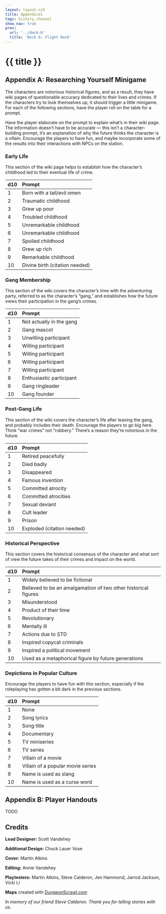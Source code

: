 ```yaml
---
layout: layout.njk
title: Appendices
tags: history_channel
show_nav: true
prev:
  url: '../deck-6'
  title: 'Deck 6: Flight Deck'
---
```


# {{ title }}

## Appendix A: Researching Yourself Minigame

The characters are notorious historical figures, and as a result, they have wiki pages of questionable accuracy dedicated to their lives and crimes. If the characters try to look themselves up, it should trigger a little minigame. For each of the following sections, have the player roll on the table for a prompt.

Have the player elaborate on the prompt to explain what’s in their wiki page. The information doesn’t have to be accurate — this isn’t a character-building prompt, it’s an explanation of why the future thinks the character is a villain. Encourage the players to have fun, and maybe incorporate some of the results into their interactions with NPCs on the station.

### Early Life

This section of the wiki page helps to establish how the character’s childhood led to their eventual life of crime.

| d10 | Prompt                         |
| --- | :----------------------------- |
| 1   | Born with a tail/evil omen     |
| 2   | Traumatic childhood            |
| 3   | Grew up poor                   |
| 4   | Troubled childhood             |
| 5   | Unremarkable childhood         |
| 6   | Unremarkable childhood         |
| 7   | Spoiled childhood              |
| 8   | Grew up rich                   |
| 9   | Remarkable childhood           |
| 10  | Divine birth (citation needed) |

### Gang Membership

This section of the wiki covers the character’s time with the adventuring party, referred to as the character’s “gang,” and establishes how the future views their participation in the gang’s crimes.

| d10 | Prompt                   |
| --- | :----------------------- |
| 1   | Not actually in the gang |
| 2   | Gang mascot              |
| 3   | Unwilling participant    |
| 4   | Willing participant      |
| 5   | Willing participant      |
| 6   | Willing participant      |
| 7   | Willing participant      |
| 8   | Enthusiastic participant |
| 9   | Gang ringleader          |
| 10  | Gang founder             |

### Post-Gang Life

This section of the wiki covers the character’s life after leaving the gang, and probably includes their death. Encourage the players to go big here. Think “war crimes” not “robbery.” There’s a reason they’re notorious in the future.

| d10 | Prompt                     |
| --- | :------------------------- |
| 1   | Retired peacefully         |
| 2   | Died badly                 |
| 3   | Disappeared                |
| 4   | Famous invention           |
| 5   | Committed atrocity         |
| 6   | Committed atrocities       |
| 7   | Sexual deviant             |
| 8   | Cult leader                |
| 9   | Prison                     |
| 10  | Exploded (citation needed) |

### Historical Perspective

This section covers the historical consensus of the character and what sort of view the future takes of their crimes and impact on the world.

| d10 | Prompt                                                         |
| --- | :------------------------------------------------------------- |
| 1   | Widely believed to be fictional                                |
| 2   | Believed to be an amalgamation of two other historical figures |
| 3   | Misunderstood                                                  |
| 4   | Product of their time                                          |
| 5   | Revolutionary                                                  |
| 6   | Mentally ill                                                   |
| 7   | Actions due to STD                                             |
| 8   | Inspired copycat criminals                                     |
| 9   | Inspired a political movement                                  |
| 10  | Used as a metaphorical figure by future generations            |

### Depictions in Popular Culture

Encourage the players to have fun with this section, especially if the roleplaying has gotten a bit dark in the previous sections.

| d10 | Prompt                            |
| --- | :-------------------------------- |
| 1   | None                              |
| 2   | Song lyrics                       |
| 3   | Song title                        |
| 4   | Documentary                       |
| 5   | TV miniseries                     |
| 6   | TV series                         |
| 7   | Villain of a movie                |
| 8   | Villain of a popular movie series |
| 9   | Name is used as slang             |
| 10  | Name is used as a curse word      |

## Appendix B: Player Handouts

TODO

## Credits

**Lead Designer:** Scott Vandehey

**Additional Design:** Chuck Lauer Vose

**Cover:** Martin Atkins

**Editing:** Annie Vandehey

**Playtesters:** Martin Atkins, Steve Calderon, Jen Hammond, Jarrod Jackson, Vicki Li

**Maps** created with [DungeonScrawl.com](https://www.dungeonscrawl.com)

_In memory of our friend Steve Calderon. Thank you for telling stories with us._
